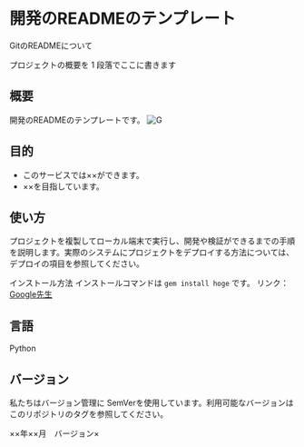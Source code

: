 # 開発のREADMEのテンプレート
GitのREADMEについて

プロジェクトの概要を 1 段落でここに書きます
## 概要
開発のREADMEのテンプレートです。
![G](https://i.gzn.jp/img/2020/11/05/github-source-code-leak/00.png)
## 目的
- このサービスでは××ができます。
- ××を目指しています。
## 使い方
プロジェクトを複製してローカル端末で実行し、開発や検証ができるまでの手順を説明します。実際のシステムにプロジェクトをデプロイする方法については、デプロイの項目を参照してください。

インストール方法
インストールコマンドは `gem install hoge` です。
リンク：[Google先生](https://www.google.co.jp/)
## 言語
Python
## バージョン
私たちはバージョン管理に SemVerを使用しています。利用可能なバージョンはこのリポジトリのタグを参照してください。

××年××月　バージョン×
